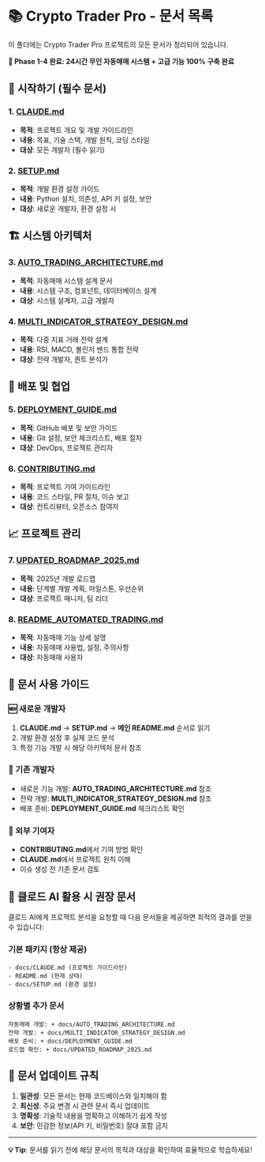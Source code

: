 # 📚 Crypto Trader Pro - 문서 목록

이 폴더에는 Crypto Trader Pro 프로젝트의 모든 문서가 정리되어 있습니다.

**🎉 Phase 1-4 완료: 24시간 무인 자동매매 시스템 + 고급 기능 100% 구축 완료**

## 🎯 시작하기 (필수 문서)

### 1. [CLAUDE.md](./CLAUDE.md)
- **목적**: 프로젝트 개요 및 개발 가이드라인
- **내용**: 목표, 기술 스택, 개발 원칙, 코딩 스타일
- **대상**: 모든 개발자 (필수 읽기)

### 2. [SETUP.md](./SETUP.md)
- **목적**: 개발 환경 설정 가이드
- **내용**: Python 설치, 의존성, API 키 설정, 보안
- **대상**: 새로운 개발자, 환경 설정 시

## 🏗️ 시스템 아키텍처

### 3. [AUTO_TRADING_ARCHITECTURE.md](./AUTO_TRADING_ARCHITECTURE.md)
- **목적**: 자동매매 시스템 설계 문서
- **내용**: 시스템 구조, 컴포넌트, 데이터베이스 설계
- **대상**: 시스템 설계자, 고급 개발자

### 4. [MULTI_INDICATOR_STRATEGY_DESIGN.md](./MULTI_INDICATOR_STRATEGY_DESIGN.md)
- **목적**: 다중 지표 거래 전략 설계
- **내용**: RSI, MACD, 볼린저 밴드 통합 전략
- **대상**: 전략 개발자, 퀀트 분석가

## 🚀 배포 및 협업

### 5. [DEPLOYMENT_GUIDE.md](./DEPLOYMENT_GUIDE.md)
- **목적**: GitHub 배포 및 보안 가이드
- **내용**: Git 설정, 보안 체크리스트, 배포 절차
- **대상**: DevOps, 프로젝트 관리자

### 6. [CONTRIBUTING.md](./CONTRIBUTING.md)
- **목적**: 프로젝트 기여 가이드라인
- **내용**: 코드 스타일, PR 절차, 이슈 보고
- **대상**: 컨트리뷰터, 오픈소스 참여자

## 📈 프로젝트 관리

### 7. [UPDATED_ROADMAP_2025.md](./UPDATED_ROADMAP_2025.md)
- **목적**: 2025년 개발 로드맵
- **내용**: 단계별 개발 계획, 마일스톤, 우선순위
- **대상**: 프로젝트 매니저, 팀 리더

### 8. [README_AUTOMATED_TRADING.md](./README_AUTOMATED_TRADING.md)
- **목적**: 자동매매 기능 상세 설명
- **내용**: 자동매매 사용법, 설정, 주의사항
- **대상**: 자동매매 사용자

## 📖 문서 사용 가이드

### 🆕 새로운 개발자
1. **CLAUDE.md** → **SETUP.md** → **메인 README.md** 순서로 읽기
2. 개발 환경 설정 후 실제 코드 분석
3. 특정 기능 개발 시 해당 아키텍처 문서 참조

### 🔧 기존 개발자
- 새로운 기능 개발: **AUTO_TRADING_ARCHITECTURE.md** 참조
- 전략 개발: **MULTI_INDICATOR_STRATEGY_DESIGN.md** 참조
- 배포 준비: **DEPLOYMENT_GUIDE.md** 체크리스트 확인

### 🤝 외부 기여자
- **CONTRIBUTING.md**에서 기여 방법 확인
- **CLAUDE.md**에서 프로젝트 원칙 이해
- 이슈 생성 전 기존 문서 검토

## 🎯 클로드 AI 활용 시 권장 문서

클로드 AI에게 프로젝트 분석을 요청할 때 다음 문서들을 제공하면 최적의 결과를 얻을 수 있습니다:

### 기본 패키지 (항상 제공)
```
- docs/CLAUDE.md (프로젝트 가이드라인)
- README.md (현재 상태)
- docs/SETUP.md (환경 설정)
```

### 상황별 추가 문서
```
자동매매 개발: + docs/AUTO_TRADING_ARCHITECTURE.md
전략 개발: + docs/MULTI_INDICATOR_STRATEGY_DESIGN.md
배포 준비: + docs/DEPLOYMENT_GUIDE.md
로드맵 확인: + docs/UPDATED_ROADMAP_2025.md
```

## 📝 문서 업데이트 규칙

1. **일관성**: 모든 문서는 현재 코드베이스와 일치해야 함
2. **최신성**: 주요 변경 시 관련 문서 즉시 업데이트
3. **명확성**: 기술적 내용을 명확하고 이해하기 쉽게 작성
4. **보안**: 민감한 정보(API 키, 비밀번호) 절대 포함 금지

---

**💡 Tip**: 문서를 읽기 전에 해당 문서의 목적과 대상을 확인하여 효율적으로 학습하세요!